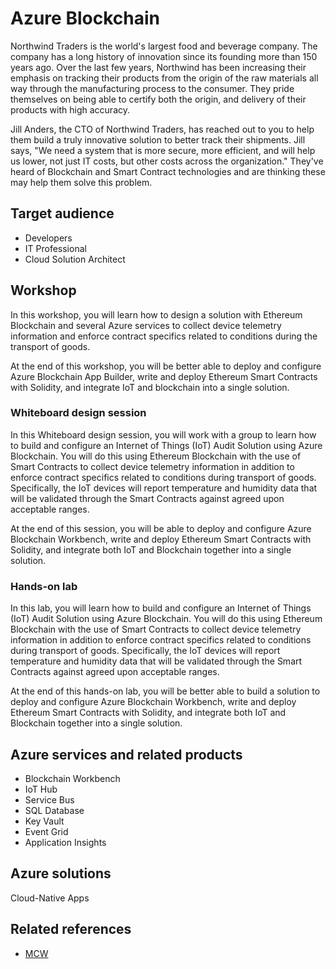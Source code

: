 # Azure Blockchain

Northwind Traders is the world's largest food and beverage company. The company has a long history of innovation since its founding more than 150 years ago. Over the last few years, Northwind has been increasing their emphasis on tracking their products from the origin of the raw materials all way through the manufacturing process to the consumer. They pride themselves on being able to certify both the origin, and delivery of their products with high accuracy.

Jill Anders, the CTO of Northwind Traders, has reached out to you to help them build a truly innovative solution to better track their shipments. Jill says, "We need a system that is more secure, more efficient, and will help us lower, not just IT costs, but other costs across the organization." They've heard of Blockchain and Smart Contract technologies and are thinking these may help them solve this problem.

## Target audience
-	Developers
-	IT Professional
-	Cloud Solution Architect

## Workshop
In this workshop, you will learn how to design a solution with Ethereum Blockchain and several Azure services to collect device telemetry information and enforce contract specifics related to conditions during the transport of goods.

At the end of this workshop, you will be better able to deploy and configure Azure Blockchain App Builder, write and deploy Ethereum Smart Contracts with Solidity, and integrate IoT and blockchain into a single solution.

### Whiteboard design session
In this Whiteboard design session, you will work with a group to learn how to build and configure an Internet of Things (IoT) Audit Solution using Azure Blockchain. You will do this using Ethereum Blockchain with the use of Smart Contracts to collect device telemetry information in addition to enforce contract specifics related to conditions during transport of goods. Specifically, the IoT devices will report temperature and humidity data that will be validated through the Smart Contracts against agreed upon acceptable ranges.

At the end of this session, you will be able to deploy and configure Azure Blockchain Workbench, write and deploy Ethereum Smart Contracts with Solidity, and integrate both IoT and Blockchain together into a single solution.

### Hands-on lab
In this lab, you will learn how to build and configure an Internet of Things (IoT) Audit Solution using Azure Blockchain. You will do this using Ethereum Blockchain with the use of Smart Contracts to collect device telemetry information in addition to enforce contract specifics related to conditions during transport of goods. Specifically, the IoT devices will report temperature and humidity data that will be validated through the Smart Contracts against agreed upon acceptable ranges.

At the end of this hands-on lab, you will be better able to build a solution to deploy and configure Azure Blockchain Workbench, write and deploy Ethereum Smart Contracts with Solidity, and integrate both IoT and Blockchain together into a single solution.

## Azure services and related products
- Blockchain Workbench
- IoT Hub
- Service Bus
- SQL Database
- Key Vault
- Event Grid
- Application Insights

## Azure solutions
Cloud-Native Apps

## Related references
- [MCW](https://github.com/Microsoft/MCW)
